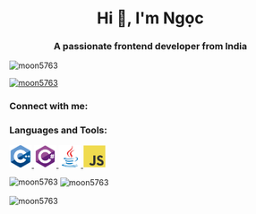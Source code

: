   <h1 align="center">Hi 👋, I'm Ngọc</h1>
<h3 align="center">A passionate frontend developer from India</h3>

<p align="left"> <img src="https://komarev.com/ghpvc/?username=moon5763&label=Profile%20views&color=0e75b6&style=flat" alt="moon5763" /> </p>

<p align="left"> <a href="https://github.com/ryo-ma/github-profile-trophy"><img src="https://github-profile-trophy.vercel.app/?username=moon5763" alt="moon5763" /></a> </p>

<h3 align="left">Connect with me:</h3>
<p align="left">
</p>

<h3 align="left">Languages and Tools:</h3>
<p align="left"> <a href="https://www.w3schools.com/cpp/" target="_blank" rel="noreferrer"> <img src="https://raw.githubusercontent.com/devicons/devicon/master/icons/cplusplus/cplusplus-original.svg" alt="cplusplus" width="40" height="40"/> </a> <a href="https://www.w3schools.com/cs/" target="_blank" rel="noreferrer"> <img src="https://raw.githubusercontent.com/devicons/devicon/master/icons/csharp/csharp-original.svg" alt="csharp" width="40" height="40"/> </a> <a href="https://www.java.com" target="_blank" rel="noreferrer"> <img src="https://raw.githubusercontent.com/devicons/devicon/master/icons/java/java-original.svg" alt="java" width="40" height="40"/> </a> <a href="https://developer.mozilla.org/en-US/docs/Web/JavaScript" target="_blank" rel="noreferrer"> <img src="https://raw.githubusercontent.com/devicons/devicon/master/icons/javascript/javascript-original.svg" alt="javascript" width="40" height="40"/> </a> </p>

<p><img align="left" src="https://github-readme-stats.vercel.app/api/top-langs?username=moon5763&show_icons=true&locale=en&layout=compact" alt="moon5763" /></p>

<p>&nbsp;<img align="center" src="https://github-readme-stats.vercel.app/api?username=moon5763&show_icons=true&locale=en" alt="moon5763" /></p>

<p><img align="center" src="https://github-readme-streak-stats.herokuapp.com/?user=moon5763&" alt="moon5763" /></p>

